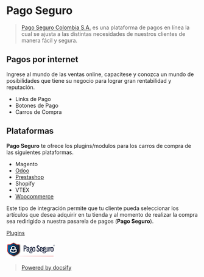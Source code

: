 # Pago Seguro

> [Pago Seguro Colombia S.A.](https://www.pagoseguro.co/) es una plataforma de pagos en línea la cual se ajusta a las distintas necesidades de nuestros clientes de manera fácil y segura.

## Pagos por internet

Ingrese al mundo de las ventas online, capacitese y conozca un mundo de posibilidades que tiene su negocio para lograr gran rentabilidad y reputación.

- Links de Pago
- Botones de Pago
- Carros de Compra

## Plataformas

**Pago Seguro** te ofrece los plugins/modulos para los carros de compra de las siguientes plataformas.

- Magento
- [Odoo](plugins/oddo.md)
- [Prestashop](plugins/prestashop.md)
- Shopify
- VTEX
- [Woocommerce](plugins/woocommerce.md)

Este tipo de integración permite que tu cliente pueda seleccionar los artículos que desea adquirir en tu tienda y al momento de realizar la compra sea redirigido a nuestra pasarela de pagos (**Pago Seguro**).

[Plugins](plugins/start.md ':id=btnnext')

![logo](img/pagoseguro.png)

> [Powered by docsify](https://docsify.js.org/#/)
